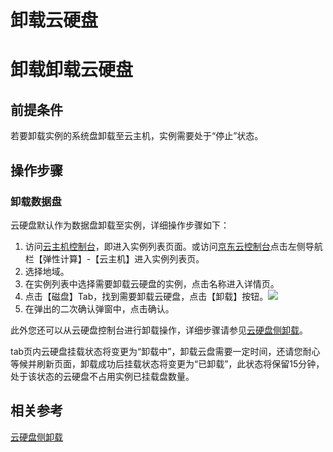 # 卸载云硬盘

# 卸载卸载云硬盘

## 前提条件
若要卸载实例的系统盘卸载至云主机，实例需要处于“停止”状态。

## 操作步骤

### 卸载数据盘

云硬盘默认作为数据盘卸载至实例，详细操作步骤如下：

1. 访问[云主机控制台](https://cns-console.jdcloud.com/host/compute/list)，即进入实例列表页面。或访问[京东云控制台](https://console.jdcloud.com)点击左侧导航栏【弹性计算】-【云主机】进入实例列表页。
2. 选择地域。
3. 在实例列表中选择需要卸载云硬盘的实例，点击名称进入详情页。
4. 点击【磁盘】Tab，找到需要卸载云硬盘，点击【卸载】按钮。![](../../../../../image/vm/detachclouddisk.png)
5. 在弹出的二次确认弹窗中，点击确认。

此外您还可以从云硬盘控制台进行卸载操作，详细步骤请参见[云硬盘侧卸载]()。

tab页内云硬盘挂载状态将变更为“卸载中”，卸载云盘需要一定时间，还请您耐心等候并刷新页面，卸载成功后挂载状态将变更为“已卸载”，此状态将保留15分钟，处于该状态的云硬盘不占用实例已挂载盘数量。

## 相关参考

[云硬盘侧卸载]()